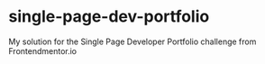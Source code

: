 # single-page-dev-portfolio
My solution for the Single Page Developer Portfolio challenge from Frontendmentor.io
